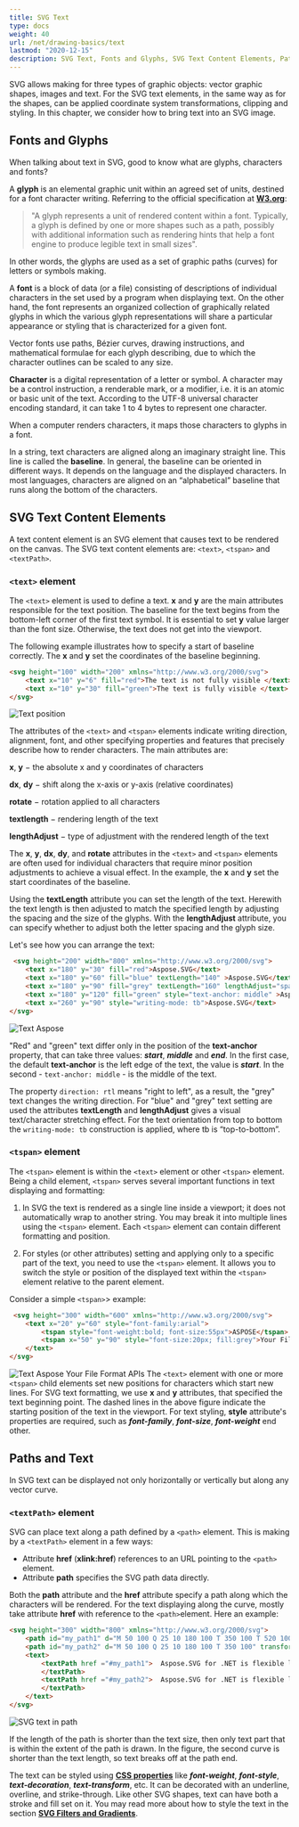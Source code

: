 ```yaml
---
title: SVG Text
type: docs
weight: 40
url: /net/drawing-basics/text
lastmod: "2020-12-15"
description: SVG Text, Fonts and Glyphs, SVG Text Content Elements, Paths and Text,
---
```

<link href="./../../style.css" rel="stylesheet" type="text/css" />

SVG allows making for three types of graphic objects: vector graphic shapes, images and text. For the SVG text elements, in the same way as for the shapes, can be applied coordinate system transformations, clipping and styling. In this chapter, we consider how to bring text into an SVG image. 

 

## **Fonts and Glyphs** 

When talking about text in SVG, good to know what are glyphs, characters and fonts? 

A **glyph** is an elemental graphic unit within an agreed set of units, destined for a font character writing. Referring to the official specification at [**W3.org**](https://dev.w3.org/SVG/profiles/2.0/publish/intro.html):

> "A glyph represents a unit of rendered content within a font. Typically, a glyph is defined by one or more shapes such as a path, possibly with additional information such as rendering hints that help a font engine to produce legible text in small sizes". 

In other words, the glyphs are used as a set of graphic paths (curves) for letters or symbols making. 

A **font** is a block of data (or a file) consisting of descriptions of individual characters in the set used by a program when displaying text. On the other hand, the font represents an organized collection of graphically related glyphs in which the various glyph representations will share a particular appearance or styling that is characterized for a given font. 

Vector fonts use paths, Bézier curves, drawing instructions, and mathematical formulae for each glyph describing, due to which the character outlines can be scaled to any size. 

**Character**  is a digital representation of a letter or symbol. A character may be a control instruction, a renderable mark, or a modifier, i.e. it is an atomic or basic unit of the text. According to the UTF-8 universal character encoding standard, it can take 1 to 4 bytes to represent one character. 

When a computer renders characters, it maps those characters to glyphs in a font. 

In a string, text characters are aligned along an imaginary straight line. This line is called the **baseline**. In general, the baseline can be oriented in different ways. It depends on the language and the displayed characters. In most languages, characters are aligned on an “alphabetical” baseline that runs along the bottom of the characters. 



## **SVG Text Content Elements** 

A text content element is an SVG element that causes text to be rendered on the canvas. The SVG text content elements are: `<text>`, `<tspan>`  and `<textPath>`. 

 

### `<text>` element

The `<text>` element is used to define a text. **x** and **y**  are the main attributes responsible for the text position. The baseline for the text begins from the bottom-left corner of the first text symbol. It is essential to set **y** value larger than the font size. Otherwise, the text does not get into the viewport. 

The following example illustrates how to specify a start of baseline correctly. The  **x** and **y** set the coordinates of the baseline beginning.

```html {linenos=inline,linenostart=1}
<svg height="100" width="200" xmlns="http://www.w3.org/2000/svg">
    <text x="10" y="6" fill="red">The text is not fully visible </text>
    <text x="10" y="30" fill="green">The text is fully visible </text>
</svg>
```
![Text position](text1_1.png#center)


The attributes of the `<text>` and `<tspan>` elements indicate writing direction, alignment, font, and other specifying properties and features that precisely describe how to render characters. The main attributes are: 

**x**, **y**  − the absolute x and y coordinates of characters 

**dx**,  **dy** − shift along the x-axis or y-axis (relative coordinates) 

**rotate** − rotation applied to all characters 

**textlength** − rendering length of the text 

**lengthAdjust** − type of adjustment with the rendered length of the text 

 

The **x**, **y**, **dx**, **dy**, and **rotate** attributes in the `<text>` and `<tspan>` elements are often used for individual characters that require minor position adjustments to achieve a visual effect. In the example, the **x** and **y** set the start coordinates of the baseline.

Using the **textLength** attribute you can set the length of the text. Herewith the text length is then adjusted to match the specified length by adjusting the spacing and the size of the glyphs. With the **lengthAdjust** attribute, you can specify whether to adjust both the letter spacing and the glyph size. 

Let's see how you can arrange the text: 
```html {linenos=inline,linenostart=1}
 <svg height="200" width="800" xmlns="http://www.w3.org/2000/svg">
    <text x="180" y="30" fill="red">Aspose.SVG</text>
    <text x="180" y="60" fill="blue" textLength="140" >Aspose.SVG</text>
    <text x="180" y="90" fill="grey" textLength="160" lengthAdjust="spacingAndGlyphs" style="direction: rtl; unicode-bidi: bidi-override">Aspose.SVG</text>
    <text x="180" y="120" fill="green" style="text-anchor: middle" >Aspose.SVG</text>
    <text x="260" y="90" style="writing-mode: tb">Aspose.SVG</text>
</svg>
```

![Text Aspose](text3.png#center)

"Red" and "green" text differ only in the position of the **text-anchor** property, that can take three values: ***start***, ***middle*** and ***end***. In the first case, the default **text-anchor** is the left edge of the text, the value is ***start***. In the second - `text-anchor: middle` - is the middle of the text. 

The property `direction: rtl` means "right to left", as a result, the "grey" text changes the writing direction. For "blue" and "grey" text setting are used the attributes **textLength** and **lengthAdjust** gives a visual text/character stretching effect.   For the text orientation from top to bottom the `writing-mode: tb` construction is applied, where tb is “top-to-bottom”.

### `<tspan>` element

The `<tspan>` element is within the `<text>` element or other `<tspan>` element. Being a child element, `<tspan>` serves several important functions in text displaying and formatting: 

1. In SVG the text is rendered as a single line inside a viewport; it does not automatically wrap to another string. You may break it into multiple lines using the `<tspan>` element. Each `<tspan>` element can contain different formatting and position. 

2. For styles (or other attributes) setting and applying only to a specific part of the text, you need to use the `<tspan>` element. It allows you to switch the style or position of the displayed text within the `<tspan>` element relative to the parent element. 

Consider a simple `<tspan>`> example: 

```html {linenos=inline,linenostart=1}
 <svg height="300" width="600" xmlns="http://www.w3.org/2000/svg">
    <text x="20" y="60" style="font-family:arial">
        <tspan style="font-weight:bold; font-size:55px">ASPOSE</tspan>
        <tspan x="50" y="90" style="font-size:20px; fill:grey">Your File Format APIs </tspan>
    </text>
</svg>
```
![Text Aspose Your File Format APIs](text2.png#center)
The  `<text>` element with one or more `<tspan>` child elements set new  positions for characters which start new lines. For SVG text formatting, we use **x** and **y** attributes, that specified the text beginning point. The dashed lines in the above figure indicate the starting position of the text in the viewport. For text styling, **style** attribute's properties are required, such as ***font-family***, ***font-size***, ***font-weight*** end other. 



## **Paths and Text** 

In SVG text can be displayed not only horizontally or vertically but along any vector curve. 

### `<textPath>` element

SVG can place text along a path defined by a `<path>` element. This is making by a `<textPath>` element in a few ways:
 - Attribute  **href** (**xlink:href**) references to an URL pointing to the `<path>` element. 
 - Attribute **path** specifies the SVG path data directly. 

Both the **path** attribute and the **href** attribute specify a path along which the characters will be rendered. For the text displaying along the curve, mostly take attribute **href** with reference to the `<path>`element.  Here an example: 

```html {linenos=inline,linenostart=1}
<svg height="300" width="800" xmlns="http://www.w3.org/2000/svg">
    <path id="my_path1" d="M 50 100 Q 25 10 180 100 T 350 100 T 520 100 T 690 100"  fill="transparent" />
    <path id="my_path2" d="M 50 100 Q 25 10 180 100 T 350 100" transform="translate(0,75)" fill="transparent" />
    <text>
        <textPath href ="#my_path1">  Aspose.SVG for .NET is flexible library for SVG files processing and fully compatible with its specifications. 
        </textPath>
        <textPath href ="#my_path2">  Aspose.SVG for .NET is flexible library for SVG files processing and fully compatible with its specifications. 
        </textPath>
    </text>
</svg>
```
![SVG text in path](text_path.png#center)


If the length of the path is shorter than the text size, then only text part that is within the extent of the path is drawn. In the figure, the second curve is shorter than the text length, so text breaks off at the path end.

The text can be styled using [**CSS properties**](https://www.w3.org/TR/2018/CR-SVG2-20181004/text.html#TextDecorationProperties) like ***font-weight***, ***font-style***, ***text-decoration***, ***text-transform***, etc. It can be decorated with an underline, overline, and strike-through. Like other SVG shapes, text can have both a stroke and fill set on it. You may read more about how to style the text in the section [**SVG Filters and Gradients**](/svg/net/drawing-basics/filters-and-gradients/). 

